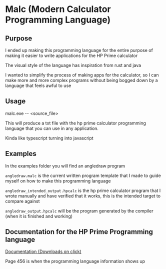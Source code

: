 # Malc (Modern Calculator Programming Language)

## Purpose
I ended up making this programming language for the entire purpose of making it easier to write applications for the HP Prime calculator

The visual style of the language has inspiration from rust and java

I wanted to simplify the process of making apps for the calculator, so I can make more and more complex programs without being bogged down by a language that feels awful to use

## Usage
malc.exe -- <source_file>

This will produce a txt file with the hp prime calculator programming language that you can use in any application.

Kinda like typescript turning into javascript

## Examples

In the examples folder you will find an angledraw program

`angledraw.malc` is the current written program template that I made to guide myself on how to make this programming language

`angledraw_intended_output.hpcalc` is the hp prime calculator program that I wrote manually and have verified that it works, this is the intended target to compare against

`angledraw_output.hpcalc` will be the program generated by the compiler (when it is finished and working)


## Documentation for the HP Prime Programming language

[Documentation (Downloads on click)](http://ftp.hp.com/pub/calculators/Prime/Documentation/Calculator/EN/Quick_Start_Guide_EN_2017_11_20_1.pdf)

Page 456 is when the programming language information shows up